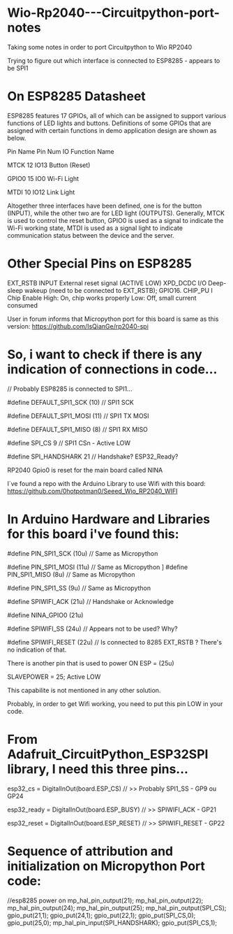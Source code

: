 # Wio-Rp2040---Circuitpython-port-notes
Taking some notes in order to port Circuitpython to Wio RP2040

Trying to figure out which interface is connected to ESP8285 - appears to be SPI1

# On ESP8285 Datasheet
ESP8285 features 17 GPIOs, all of which can be assigned to support various functions of LED lights and buttons. Definitions of some GPIOs that are assigned with certain functions
in demo application design are shown as below.

Pin Name	Pin Num		IO	Function Name

MTCK 		12		IO13	Button (Reset)

GPIO0		15		IO0	Wi-Fi Light

MTDI		10		IO12	Link Light


Altogether three interfaces have been defined, one is for the button (INPUT), while the other two are for LED light (OUTPUTS). Generally, MTCK is used to control the reset button, GPIO0 is used as a signal to indicate the Wi-Fi working state, MTDI is used as a signal light to indicate communication status between the device and the server.

# Other Special Pins on ESP8285
EXT_RSTB  	INPUT	External reset signal (ACTIVE LOW)
XPD_DCDC 	I/O 	Deep-sleep wakeup (need to be connected to EXT_RSTB); GPIO16.
CHIP_PU 	I	Chip Enable
			High: On, chip works properly
			Low: Off, small current consumed

User in forum informs that Micropython port for this board is same as this version:
https://github.com/IsQianGe/rp2040-spi


# So, i want to check if there is any indication of connections in code...

// Probably ESP8285 is connected to SPI1...

#define DEFAULT_SPI1_SCK        (10)	// SPI1 SCK

#define DEFAULT_SPI1_MOSI       (11)	// SPI1 TX MOSI

#define DEFAULT_SPI1_MISO       (8)	// SPI1 RX MISO

#define SPI_CS   9 			// SPI1 CSn - Active LOW

#define SPI_HANDSHARK   21 		// Handshake? ESP32_Ready?

RP2040 Gpio0 is reset for the main board called NINA

I´ve found a repo with the Arduino Library to use Wifi with this board:
https://github.com/0hotpotman0/Seeed_Wio_RP2040_WIFI

# In Arduino Hardware and Libraries for this board i've found this:

#define PIN_SPI1_SCK   (10u) // Same as Micropython

#define PIN_SPI1_MOSI  (11u) // Same as Micropython
]
#define PIN_SPI1_MISO  (8u) // Same as Micropython

#define PIN_SPI1_SS    (9u) // Same as Micropython


#define SPIWIFI_ACK (21u)    // Handshake or Acknowledge

#define NINA_GPIO0 (21u)

#define SPIWIFI_SS (24u) // Appears not to be used? Why?

#define SPIWIFI_RESET (22u) // Is connected to 8285 EXT_RSTB ? There's no indication of that.


There is another pin that is used to power ON ESP = (25u)

SLAVEPOWER = 25; Active LOW

This capabilite is not mentioned in any other solution.

Probably, in order to get Wifi working, you need to put this pin LOW in your code.

# From Adafruit_CircuitPython_ESP32SPI library, I need this three pins...
esp32_cs 	= DigitalInOut(board.ESP_CS) 	// >> Probably SPI1_SS - GP9 ou GP24

esp32_ready 	= DigitalInOut(board.ESP_BUSY) 	// >> SPIWIFI_ACK      - GP21

esp32_reset 	= DigitalInOut(board.ESP_RESET) // >> SPIWIFI_RESET    - GP22

# Sequence of attribution and initialization on Micropython Port code:
//esp8285 power on
			mp_hal_pin_output(21);
			mp_hal_pin_output(22);
			mp_hal_pin_output(24);
			mp_hal_pin_output(25);
			mp_hal_pin_output(SPI_CS);
			gpio_put(21,1);
			gpio_put(24,1);
			gpio_put(22,1);
			gpio_put(SPI_CS,0);
			gpio_put(25,0);
			mp_hal_pin_input(SPI_HANDSHARK);
			gpio_put(SPI_CS,1);
			




